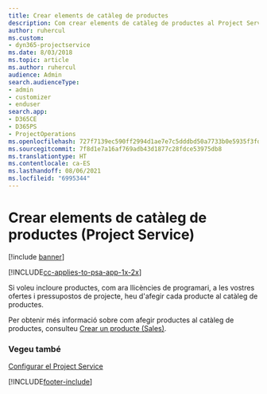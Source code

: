 ```yaml
---
title: Crear elements de catàleg de productes
description: Com crear elements de catàleg de productes al Project Service
author: ruhercul
ms.custom:
- dyn365-projectservice
ms.date: 8/03/2018
ms.topic: article
ms.author: ruhercul
audience: Admin
search.audienceType:
- admin
- customizer
- enduser
search.app:
- D365CE
- D365PS
- ProjectOperations
ms.openlocfilehash: 727f7139ec590ff2994d1ae7e7c5dddbd50a7733b0e5935f3fd6bdefde713713
ms.sourcegitcommit: 7f8d1e7a16af769adb43d1877c28fdce53975db8
ms.translationtype: HT
ms.contentlocale: ca-ES
ms.lasthandoff: 08/06/2021
ms.locfileid: "6995344"
---
```

# <a name="create-product-catalog-items-project-service"></a>Crear elements de catàleg de productes (Project Service)

[!include [banner](../includes/psa-now-project-operations.md)]

[!INCLUDE[cc-applies-to-psa-app-1x-2x](../includes/cc-applies-to-psa-app-1x-2x.md)]

Si voleu incloure productes, com ara llicències de programari, a les vostres ofertes i pressupostos de projecte, heu d'afegir cada producte al catàleg de productes.  
  
 Per obtenir més informació sobre com afegir productes al catàleg de productes, consulteu [Crear un producte (Sales)](/dynamics365/sales-enterprise/create-product-sales).  
  
### <a name="see-also"></a>Vegeu també  
 [Configurar el Project Service](../psa/configure.md)


[!INCLUDE[footer-include](../includes/footer-banner.md)]